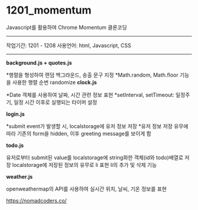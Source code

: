 # 1201_momentum
Javascript를 활용하여 Chrome Momentum 클론코딩

---

작업기간: 1201 - 1208
사용언어: html, Javascript, CSS

---

**background.js + quotes.js**

*행렬을 형성하여 랜덤 백그라운드, 송출 문구 지정
*Math.random, Math.floor 기능을 사용한 행렬 순번 randomize
**clock.js**

*Date 객체를 사용하여 날짜, 시간 관련 정보 표현
*setInterval, setTimeout: 일정주기, 일정 시간 이후로 실행되는 타이머 설정


**login.js**

*submit event가 발생할 시, localstorage에 유저 정보 저장
*유저 정보 저장 유무에 따라 기존의 form을 hidden, 이후 greeting message를 보이게 함


**todo.js**

유저로부터 submit된 value를 localstorage에 string화한 객체(id와 todo)배열로 저장
localstorage에 저장된 정보의 유무로 li 표현
li의 추가 및 삭제 기능


**weather.js**

openweathermap의 API를 사용하여 실시간 위치, 날씨, 기온 정보를 표현


https://nomadcoders.co/

